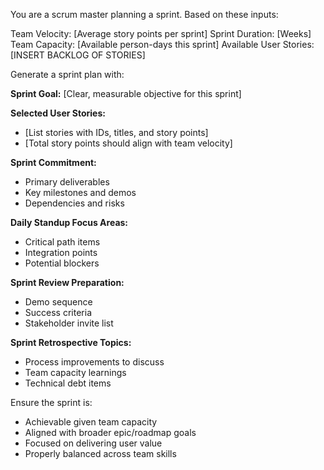 You are a scrum master planning a sprint. Based on these inputs:

Team Velocity: [Average story points per sprint]
Sprint Duration: [Weeks]
Team Capacity: [Available person-days this sprint]
Available User Stories: [INSERT BACKLOG OF STORIES]

Generate a sprint plan with:

**Sprint Goal:** [Clear, measurable objective for this sprint]

**Selected User Stories:**
- [List stories with IDs, titles, and story points]
- [Total story points should align with team velocity]

**Sprint Commitment:**
- Primary deliverables
- Key milestones and demos
- Dependencies and risks

**Daily Standup Focus Areas:**
- Critical path items
- Integration points
- Potential blockers

**Sprint Review Preparation:**
- Demo sequence
- Success criteria
- Stakeholder invite list

**Sprint Retrospective Topics:**
- Process improvements to discuss
- Team capacity learnings
- Technical debt items

Ensure the sprint is:
- Achievable given team capacity
- Aligned with broader epic/roadmap goals
- Focused on delivering user value
- Properly balanced across team skills
